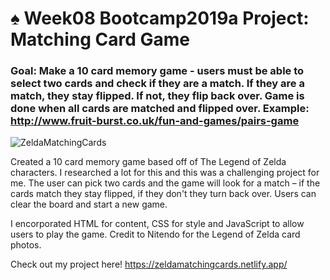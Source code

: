 # ♠️ Week08 Bootcamp2019a Project: Matching Card Game

### Goal: Make a 10 card memory game - users must be able to select two cards and check if they are a match. If they are a match, they stay flipped. If not, they flip back over. Game is done when all cards are matched and flipped over. Example: http://www.fruit-burst.co.uk/fun-and-games/pairs-game 

![ZeldaMatchingCards](https://www.gamingbible.co.uk/cdn-cgi/image/width=720,quality=70,format=webp,fit=pad,dpr=2/https%3A%2F%2Fs3-images.gamingbible.co.uk%2Fs3%2Fcontent%2F406882c35e4d7c6db685bdb13cdb48f3.png)

Created a 10 card memory game based off of The Legend of Zelda characters. I researched a lot for this and this was a challenging project for me. The user can pick two cards and the game will look for a match – if the cards match they stay flipped, if they don't they turn back over. Users can clear the board and start a new game. 

I encorporated HTML for content, CSS for style and JavaScript to allow users to play the game. Credit to Nitendo for the Legend of Zelda card photos. 

Check out my project here! 
https://zeldamatchingcards.netlify.app/
